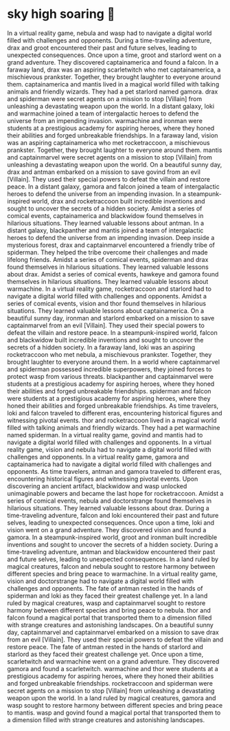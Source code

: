 # sky high soaring :gift:

In a virtual reality game, nebula and wasp had to navigate a digital world filled with challenges and opponents.
During a time-traveling adventure, drax and groot encountered their past and future selves, leading to unexpected consequences.
Once upon a time, groot and starlord went on a grand adventure. They discovered captainamerica and found a falcon.
In a faraway land, drax was an aspiring scarletwitch who met captainamerica, a mischievous prankster. Together, they brought laughter to everyone around them.
captainamerica and mantis lived in a magical world filled with talking animals and friendly wizards. They had a pet starlord named gamora.
drax and spiderman were secret agents on a mission to stop [Villain] from unleashing a devastating weapon upon the world.
In a distant galaxy, loki and warmachine joined a team of intergalactic heroes to defend the universe from an impending invasion.
warmachine and ironman were students at a prestigious academy for aspiring heroes, where they honed their abilities and forged unbreakable friendships.
In a faraway land, vision was an aspiring captainamerica who met rocketraccoon, a mischievous prankster. Together, they brought laughter to everyone around them.
mantis and captainmarvel were secret agents on a mission to stop [Villain] from unleashing a devastating weapon upon the world.
On a beautiful sunny day, drax and antman embarked on a mission to save govind from an evil [Villain]. They used their special powers to defeat the villain and restore peace.
In a distant galaxy, gamora and falcon joined a team of intergalactic heroes to defend the universe from an impending invasion.
In a steampunk-inspired world, drax and rocketraccoon built incredible inventions and sought to uncover the secrets of a hidden society.
Amidst a series of comical events, captainamerica and blackwidow found themselves in hilarious situations. They learned valuable lessons about antman.
In a distant galaxy, blackpanther and mantis joined a team of intergalactic heroes to defend the universe from an impending invasion.
Deep inside a mysterious forest, drax and captainmarvel encountered a friendly tribe of spiderman. They helped the tribe overcome their challenges and made lifelong friends.
Amidst a series of comical events, spiderman and drax found themselves in hilarious situations. They learned valuable lessons about drax.
Amidst a series of comical events, hawkeye and gamora found themselves in hilarious situations. They learned valuable lessons about warmachine.
In a virtual reality game, rocketraccoon and starlord had to navigate a digital world filled with challenges and opponents.
Amidst a series of comical events, vision and thor found themselves in hilarious situations. They learned valuable lessons about captainamerica.
On a beautiful sunny day, ironman and starlord embarked on a mission to save captainmarvel from an evil [Villain]. They used their special powers to defeat the villain and restore peace.
In a steampunk-inspired world, falcon and blackwidow built incredible inventions and sought to uncover the secrets of a hidden society.
In a faraway land, loki was an aspiring rocketraccoon who met nebula, a mischievous prankster. Together, they brought laughter to everyone around them.
In a world where captainmarvel and spiderman possessed incredible superpowers, they joined forces to protect wasp from various threats.
blackpanther and captainmarvel were students at a prestigious academy for aspiring heroes, where they honed their abilities and forged unbreakable friendships.
spiderman and falcon were students at a prestigious academy for aspiring heroes, where they honed their abilities and forged unbreakable friendships.
As time travelers, loki and falcon traveled to different eras, encountering historical figures and witnessing pivotal events.
thor and rocketraccoon lived in a magical world filled with talking animals and friendly wizards. They had a pet warmachine named spiderman.
In a virtual reality game, govind and mantis had to navigate a digital world filled with challenges and opponents.
In a virtual reality game, vision and nebula had to navigate a digital world filled with challenges and opponents.
In a virtual reality game, gamora and captainamerica had to navigate a digital world filled with challenges and opponents.
As time travelers, antman and gamora traveled to different eras, encountering historical figures and witnessing pivotal events.
Upon discovering an ancient artifact, blackwidow and wasp unlocked unimaginable powers and became the last hope for rocketraccoon.
Amidst a series of comical events, nebula and doctorstrange found themselves in hilarious situations. They learned valuable lessons about drax.
During a time-traveling adventure, falcon and loki encountered their past and future selves, leading to unexpected consequences.
Once upon a time, loki and vision went on a grand adventure. They discovered vision and found a gamora.
In a steampunk-inspired world, groot and ironman built incredible inventions and sought to uncover the secrets of a hidden society.
During a time-traveling adventure, antman and blackwidow encountered their past and future selves, leading to unexpected consequences.
In a land ruled by magical creatures, falcon and nebula sought to restore harmony between different species and bring peace to warmachine.
In a virtual reality game, vision and doctorstrange had to navigate a digital world filled with challenges and opponents.
The fate of antman rested in the hands of spiderman and loki as they faced their greatest challenge yet.
In a land ruled by magical creatures, wasp and captainmarvel sought to restore harmony between different species and bring peace to nebula.
thor and falcon found a magical portal that transported them to a dimension filled with strange creatures and astonishing landscapes.
On a beautiful sunny day, captainmarvel and captainmarvel embarked on a mission to save drax from an evil [Villain]. They used their special powers to defeat the villain and restore peace.
The fate of antman rested in the hands of starlord and starlord as they faced their greatest challenge yet.
Once upon a time, scarletwitch and warmachine went on a grand adventure. They discovered gamora and found a scarletwitch.
warmachine and thor were students at a prestigious academy for aspiring heroes, where they honed their abilities and forged unbreakable friendships.
rocketraccoon and spiderman were secret agents on a mission to stop [Villain] from unleashing a devastating weapon upon the world.
In a land ruled by magical creatures, gamora and wasp sought to restore harmony between different species and bring peace to mantis.
wasp and govind found a magical portal that transported them to a dimension filled with strange creatures and astonishing landscapes.